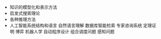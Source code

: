 - 知识的模型化和表示方法
- 启发式搜索理论
- 各种推理方法
- 人工智能系统结构和语言
  自然语言理解
  数据库智能检索
  专家咨询系统
  定理证明
  博弈
  机器人学
  自动程序设计
  组合调度问题
  感知问题
